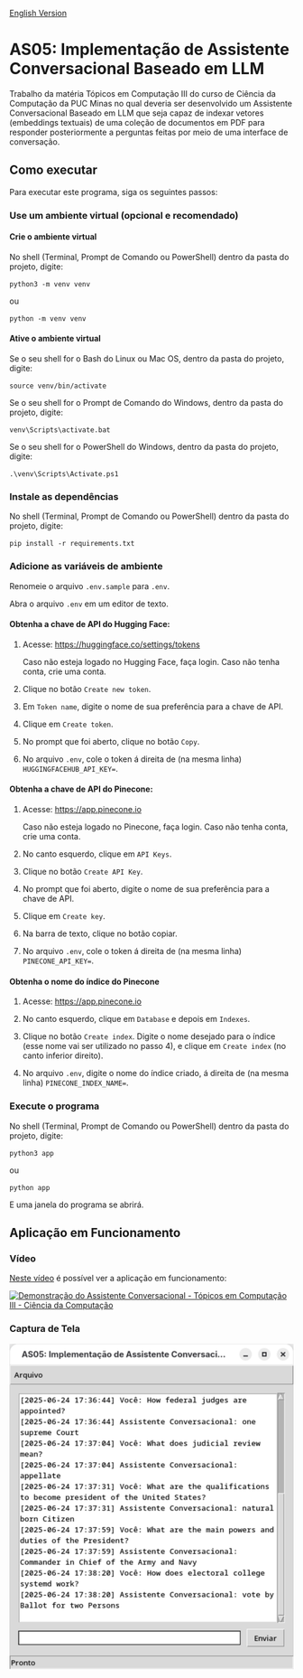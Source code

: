 [English Version](README.EN.md)

# AS05: Implementação de Assistente Conversacional Baseado em LLM

Trabalho da matéria Tópicos em Computação III do curso de Ciência da Computação da PUC Minas no qual deveria ser desenvolvido um Assistente Conversacional Baseado em LLM que seja capaz de indexar vetores (embeddings textuais) de uma coleção de documentos em PDF para responder posteriormente a perguntas feitas por meio de uma interface de conversação.

## Como executar

Para executar este programa, siga os seguintes passos:

### Use um ambiente virtual (opcional e recomendado)

#### Crie o ambiente virtual

No shell (Terminal, Prompt de Comando ou PowerShell) dentro da pasta do projeto, digite:

```
python3 -m venv venv
```

ou

```
python -m venv venv
```

#### Ative o ambiente virtual

Se o seu shell for o Bash do Linux ou Mac OS, dentro da pasta do projeto, digite:

```
source venv/bin/activate
```

Se o seu shell for o Prompt de Comando do Windows, dentro da pasta do projeto, digite:

```
venv\Scripts\activate.bat
```

Se o seu shell for o PowerShell do Windows, dentro da pasta do projeto, digite:

```
.\venv\Scripts\Activate.ps1
```

### Instale as dependências

No shell (Terminal, Prompt de Comando ou PowerShell) dentro da pasta do projeto, digite:

```
pip install -r requirements.txt
```

### Adicione as variáveis de ambiente

Renomeie o arquivo ```.env.sample``` para ```.env```.

Abra o arquivo ```.env``` em um editor de texto.

#### Obtenha a chave de API do Hugging Face:

1. Acesse: https://huggingface.co/settings/tokens

   Caso não esteja logado no Hugging Face, faça login. Caso não tenha conta, crie uma conta.

2. Clique no botão ```Create new token```.

3. Em ```Token name```, digite o nome de sua preferência para a chave de API.

4. Clique em ```Create token```.

5. No prompt que foi aberto, clique no botão ```Copy```.

6. No arquivo ```.env```, cole o token á direita de (na mesma linha) ```HUGGINGFACEHUB_API_KEY=```.

#### Obtenha a chave de API do Pinecone:

1. Acesse: https://app.pinecone.io

   Caso não esteja logado no Pinecone, faça login. Caso não tenha conta, crie uma conta.

2. No canto esquerdo, clique em ```API Keys```.

3. Clique no botão ```Create API Key```.

4. No prompt que foi aberto, digite o nome de sua preferência para a chave de API.

5. Clique em ```Create key```.

6. Na barra de texto, clique no botão copiar.

7. No arquivo ```.env```, cole o token á direita de (na mesma linha) ```PINECONE_API_KEY=```.

#### Obtenha o nome do índice do Pinecone

1. Acesse: https://app.pinecone.io

2. No canto esquerdo, clique em ```Database``` e depois em ```Indexes```.

3. Clique no botão ```Create index```. Digite o nome desejado para o índice (esse nome vai ser utilizado no passo 4), e clique em ```Create index``` (no canto inferior direito).

4. No arquivo ```.env```, digite o nome do índice criado, á direita de (na mesma linha) ```PINECONE_INDEX_NAME=```.

### Execute o programa

No shell (Terminal, Prompt de Comando ou PowerShell) dentro da pasta do projeto, digite:

```
python3 app
```

ou

```
python app
```

E uma janela do programa se abrirá.

## Aplicação em Funcionamento

### Vídeo

[Neste vídeo](https://youtu.be/sO1tvquSQWM) é possível ver a aplicação em funcionamento:

[![Demonstração do Assistente Conversacional - Tópicos em Computação III - Ciência da Computação](https://img.youtube.com/vi/sO1tvquSQWM/0.jpg)](https://youtu.be/sO1tvquSQWM)

### Captura de Tela

![Captura de tela do Assistente Conversacional, mostrando um exemplo de conversa](screenshots/Captura%20de%20tela%20de%202025-06-24%2018-28-51.png)